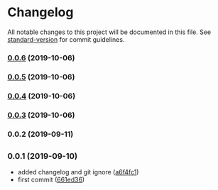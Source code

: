 # Changelog

All notable changes to this project will be documented in this file. See [standard-version](https://github.com/conventional-changelog/standard-version) for commit guidelines.

### [0.0.6](https://github.com/minulislam/nuxtjs-laravel-echo/compare/v0.0.5...v0.0.6) (2019-10-06)

### [0.0.5](https://github.com/minulislam/nuxtjs-laravel-echo/compare/v0.0.4...v0.0.5) (2019-10-06)



### [0.0.4](https://github.com/minulislam/nuxtjs-laravel-echo/compare/v0.0.3...v0.0.4) (2019-10-06)



### [0.0.3](https://github.com/minulislam/nuxtjs-laravel-echo/compare/v0.0.2...v0.0.3) (2019-10-06)



### 0.0.2 (2019-09-11)

## <small>0.0.1 (2019-09-10)</small>

* added changelog and git ignore ([a6f4fc1](https://github.com/minulislam/nuxtjs-laravel-echo/commit/a6f4fc1))
* first commit ([661ed36](https://github.com/minulislam/nuxtjs-laravel-echo/commit/661ed36))
